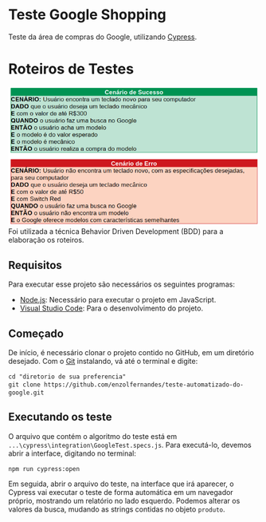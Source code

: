 # Teste Google Shopping
 Teste da área de compras do Google, utilizando [Cypress](https://www.cypress.io/).
 
# Roteiros de Testes
![Roteiros](/images/BDD.PNG)
Foi utilizada a técnica Behavior Driven Development (BDD) para a elaboração os roteiros.

## Requisitos
Para executar esse projeto são necessários os seguintes programas:
- [Node.js](https://nodejs.org/en/): Necessário para executar o projeto em JavaScript.
- [Visual Studio Code](https://code.visualstudio.com/): Para o desenvolvimento do projeto.

## Começado
De início, é necessário clonar o projeto contido no GitHub, em um diretório desejado.
Com o [Git](https://git-scm.com/) instalando, vá até o terminal e digite:

```shell
cd "diretorio de sua preferencia"
git clone https://github.com/enzolfernandes/teste-automatizado-do-google.git
```
## Executando os teste
O arquivo que contém o algoritmo do teste está em `...\cypress\integration\GoogleTest.specs.js`. Para executá-lo, devemos abrir a interface, digitando no terminal:
```shell
npm run cypress:open
```
Em seguida, abrir o arquivo do teste, na interface que irá aparecer, o Cypress vai executar o teste de forma automática em um navegador próprio, mostrando um relatório no lado esquerdo. Podemos alterar os valores da busca, mudando as strings contidas no objeto `produto`.

